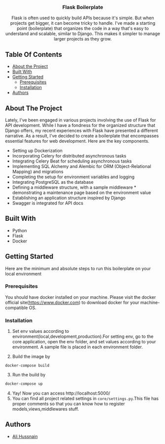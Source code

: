 <br/>
<p align="center">
  <h3 align="center">Flask Boilerplate</h3>

  <p align="center">
    Flask is often used to quickly build APIs because it's simple. But when projects get bigger, it can become tricky to handle. I've made a starting point (boilerplate) that organizes the code in a way that's easy to understand and scalable, similar to Django. This makes it simpler to manage larger projects as they grow.
    <br/>
  </p>
</p>

## Table Of Contents

* [About the Project](#about-the-project)
* [Built With](#built-with)
* [Getting Started](#getting-started)
    * [Prerequisites](#prerequisites)
    * [Installation](#installation)
* [Authors](#authors)

## About The Project

Lately, I've been engaged in various projects involving the use of Flask for API development. While I have a fondness
for the organized structure that Django offers, my recent experiences with Flask have presented a different narrative.
As a result, I've decided to create a boilerplate that encompasses essential features for web development. Here are the
key components.

* Setting up Dockerization
* Incorporating Celery for distributed asynchronous tasks
* Integrating Celery Beat for scheduling asynchronous tasks
* Implementing SQL Alchemy and Alembic for ORM (Object-Relational Mapping) and migrations
* Completing the setup for environment variables and logging
* Integrating PostgreSQL as the database
* Defining a middleware structure, with a sample middleware * demonstrating a maintenance page based on the environment
  value
* Establishing an application structure inspired by Django
* Swagger is integrated for API docs

## Built With

* Python
* Flask
* Docker

## Getting Started

Here are the minimum and absolute steps to run this boilerplate on your local environment

### Prerequisites

You should have docker installed on your machine. Please visit the docker official site(https://www.docker.com) to
download docker for your machine-compatible OS.

### Installation

1. Set env values according to environment(local,development,production).For setting env, go to the core application,
   open the env folder, and set values according to your environment. A sample file is placed in each environment
   folder.

2. Build the image by

```shell
docker-compose build
```

3. Run the build by

```sh
docker-compose up
```

4. Yay! Now you can access http://localhost:5000/
5. You can find all project related settings in `core/settings.py`.This file has proper comments so that you can know how to register models,views,middlewares stuff.
## Authors

* [Ali Hussnain](https://github.com/AliHussnain99)
